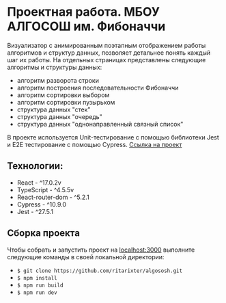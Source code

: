 # Проектная работа. МБОУ АЛГОСОШ им. Фибоначчи

Визуализатор с анимированным поэтапным отображением работы алгоритмов и структур данных, позволяет детальнее понять каждый шаг их работы. На отдельных страницах представлены следующие алгоритмы и структуры данных:

- алгоритм разворота строки
- алгоритм построения последовательности Фибоначчи
- алгоритм сортировки выбором
- алгоритм сортировки пузырьком
- структура данных "стек"
- структура данных "очередь"
- структура данных "однонаправленный связный список"

В проекте используется Unit-тестирование с помощью библиотеки Jest и E2E тестирование с помощью Cypress.
[Ссылка на проект](https://algososh-lime.vercel.app/)

## Технологии:

- React - ^17.0.2v
- TypeScript - ^4.5.5v
- React-router-dom - ^5.2.1
- Cypress - ^10.9.0
- Jest - ^27.5.1

## Сборка проекта

Чтобы собрать и запустить проект на [localhost:3000](http://localhost:3000) выполните следующие команды в своей локальной директории:
- `$ git clone https://github.com/ritarixter/algososh.git`
- `$ npm install`
- `$ npm run build`
- `$ npm run dev`
